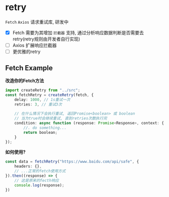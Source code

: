 # retry
`Fetch` `Axios` 请求重试库, 研发中

- [x] Fetch 需要为其增加 `拦截器` 支持, 通过分析响应数据判断是否需要去retry(retry规则由开发者自行实现)
- [ ] Axios 扩展响应拦截器
- [ ] 更优雅的retry

## Fetch Example
**改造你的Fetch方法**
```typescript
import createRetry from "../src";
const fetchRetry = createRetry(fetch, {
    delay: 1000, // 1s重试一次
    retries: 3, // 重试3次
    
    // 在什么情况下会执行重试, 返回Promise<boolean> 或 boolean
    // 当为true时会继续重试, 直到retries次数执行完
    condition: async function (response: Promise<Response>, context: { input: RequestInfo | URL; init?: RequestInit | undefined; retryOptions: any; count: number; }){
        //. do something... 
        return boolean;
    }
});
```
**如何使用?**
```typescript
const data = fetchRetry("https://www.baidu.com/api/safe", {
    headers: {},
    // ...正常的fetch使用方式
}).then((response) => {
    // 这是原来的fecth响应
    console.log(response);
})
```
